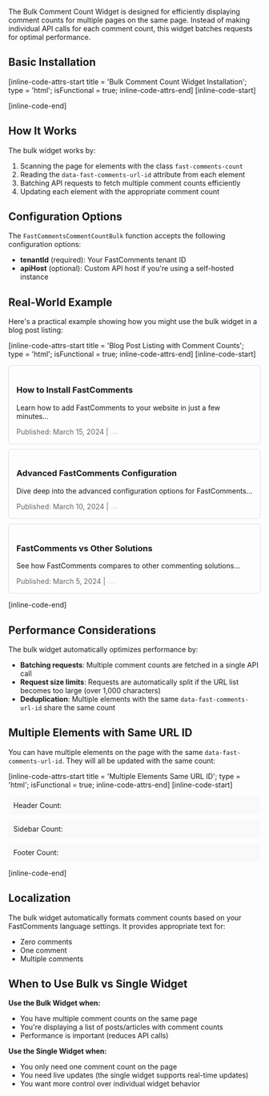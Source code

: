 The Bulk Comment Count Widget is designed for efficiently displaying comment counts for multiple pages on the same page. Instead of making individual API calls for each comment count, this widget batches requests for optimal performance.

## Basic Installation

[inline-code-attrs-start title = 'Bulk Comment Count Widget Installation'; type = 'html'; isFunctional = true; inline-code-attrs-end]
[inline-code-start]
<script src="https://cdn.fastcomments.com/js/embed-widget-comment-count-bulk.min.js"></script>

<!-- Multiple elements with comment counts -->
<div class="fast-comments-count" data-fast-comments-url-id="page-1"></div>
<div class="fast-comments-count" data-fast-comments-url-id="page-2"></div>
<div class="fast-comments-count" data-fast-comments-url-id="page-3"></div>

<script>
    window.FastCommentsBulkCountConfig = {
        tenantId: 'demo'
    };
</script>
[inline-code-end]

## How It Works

The bulk widget works by:

1. Scanning the page for elements with the class `fast-comments-count`
2. Reading the `data-fast-comments-url-id` attribute from each element
3. Batching API requests to fetch multiple comment counts efficiently
4. Updating each element with the appropriate comment count

## Configuration Options

The `FastCommentsCommentCountBulk` function accepts the following configuration options:

- **tenantId** (required): Your FastComments tenant ID
- **apiHost** (optional): Custom API host if you're using a self-hosted instance

## Real-World Example

Here's a practical example showing how you might use the bulk widget in a blog post listing:

[inline-code-attrs-start title = 'Blog Post Listing with Comment Counts'; type = 'html'; isFunctional = true; inline-code-attrs-end]
[inline-code-start]
<script src="https://cdn.fastcomments.com/js/embed-widget-comment-count-bulk.min.js"></script>

<style>
    .blog-post {
        border: 1px solid #ddd;
        margin: 10px 0;
        padding: 15px;
        border-radius: 5px;
    }
    .post-meta {
        color: #666;
        font-size: 14px;
        margin-top: 10px;
    }
    .comment-count {
        background: #e7f3ff;
        padding: 2px 8px;
        border-radius: 12px;
        font-size: 12px;
        display: inline-block;
    }
</style>

<div class="blog-post">
    <h3>How to Install FastComments</h3>
    <p>Learn how to add FastComments to your website in just a few minutes...</p>
    <div class="post-meta">
        Published: March 15, 2024 | 
        <span class="fast-comments-count comment-count" data-fast-comments-url-id="how-to-install-fastcomments"></span>
    </div>
</div>

<div class="blog-post">
    <h3>Advanced FastComments Configuration</h3>
    <p>Dive deep into the advanced configuration options for FastComments...</p>
    <div class="post-meta">
        Published: March 10, 2024 | 
        <span class="fast-comments-count comment-count" data-fast-comments-url-id="advanced-fastcomments-config"></span>
    </div>
</div>

<div class="blog-post">
    <h3>FastComments vs Other Solutions</h3>
    <p>See how FastComments compares to other commenting solutions...</p>
    <div class="post-meta">
        Published: March 5, 2024 | 
        <span class="fast-comments-count comment-count" data-fast-comments-url-id="fastcomments-comparison"></span>
    </div>
</div>

<script>
    window.FastCommentsBulkCountConfig = {
        tenantId: 'demo'
    };
</script>
[inline-code-end]

## Performance Considerations

The bulk widget automatically optimizes performance by:

- **Batching requests**: Multiple comment counts are fetched in a single API call
- **Request size limits**: Requests are automatically split if the URL list becomes too large (over 1,000 characters)
- **Deduplication**: Multiple elements with the same `data-fast-comments-url-id` share the same count

## Multiple Elements with Same URL ID

You can have multiple elements on the page with the same `data-fast-comments-url-id`. They will all be updated with the same count:

[inline-code-attrs-start title = 'Multiple Elements Same URL ID'; type = 'html'; isFunctional = true; inline-code-attrs-end]
[inline-code-start]
<script src="https://cdn.fastcomments.com/js/embed-widget-comment-count-bulk.min.js"></script>

<style>
    .count-example {
        margin: 10px 0;
        padding: 10px;
        background: #f9f9f9;
        border-radius: 5px;
    }
</style>

<div class="count-example">
    Header Count: <span class="fast-comments-count" data-fast-comments-url-id="shared-article"></span>
</div>

<div class="count-example">
    Sidebar Count: <span class="fast-comments-count" data-fast-comments-url-id="shared-article"></span>
</div>

<div class="count-example">
    Footer Count: <span class="fast-comments-count" data-fast-comments-url-id="shared-article"></span>
</div>

<script>
    window.FastCommentsBulkCountConfig = {
        tenantId: 'demo'
    };
</script>
[inline-code-end]

## Localization

The bulk widget automatically formats comment counts based on your FastComments language settings. It provides appropriate text for:

- Zero comments
- One comment  
- Multiple comments

## When to Use Bulk vs Single Widget

**Use the Bulk Widget when:**
- You have multiple comment counts on the same page
- You're displaying a list of posts/articles with comment counts
- Performance is important (reduces API calls)

**Use the Single Widget when:**
- You only need one comment count on the page
- You need live updates (the single widget supports real-time updates)
- You want more control over individual widget behavior
